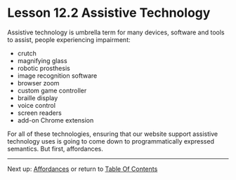 # Lesson 12.2 Assistive Technology

Assistive technology is umbrella term for many devices, software and tools to assist, people experiencing impairment:
- crutch
- magnifying glass
- robotic prosthesis
- image recognition software
- browser zoom
- custom game controller
- braille display
- voice control
- screen readers
- add-on Chrome extension

For all of these technologies, ensuring that our website support assistive technology uses is going to come down to programmatically expressed semantics. But first, affordances.

- - -
Next up: [Affordances](ND024_Part2_Lesson12_03.md) or return to [Table Of Contents](./ND024_TableOfContents.md)
